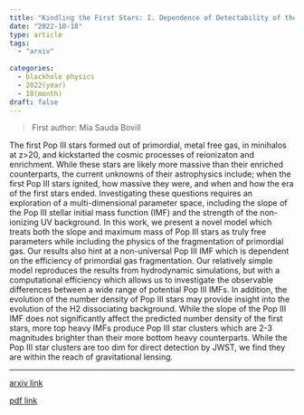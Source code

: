 ```yaml
---
title: "Kindling the First Stars: I. Dependence of Detectability of the First Stars with JWST on the Pop III Stellar Masses"
date: "2022-10-18"
type: article
tags:
  - "arxiv"
  
categories:
  - blackhole physics
  - 2022(year)
  - 10(month)
draft: false
---
```

> First author: Mia Sauda Bovill

 The first Pop III stars formed out of primordial, metal free gas, in
minihalos at z>20, and kickstarted the cosmic processes of reionizaton and
enrichment. While these stars are likely more massive than their enriched
counterparts, the current unknowns of their astrophysics include; when the
first Pop III stars ignited, how massive they were, and when and how the era of
the first stars ended. Investigating these questions requires an exploration of
a multi-dimensional parameter space, including the slope of the Pop III stellar
initial mass function (IMF) and the strength of the non-ionizing UV background.
In this work, we present a novel model which treats both the slope and maximum
mass of Pop III stars as truly free parameters while including the physics of
the fragmentation of primordial gas. Our results also hint at a non-universal
Pop III IMF which is dependent on the efficiency of primordial gas
fragmentation. Our relatively simple model reproduces the results from
hydrodynamic simulations, but with a computational efficiency which allows us
to investigate the observable differences between a wide range of potential Pop
III IMFs. In addition, the evolution of the number density of Pop III stars may
provide insight into the evolution of the H2 dissociating background. While the
slope of the Pop III IMF does not significantly affect the predicted number
density of the first stars, more top heavy IMFs produce Pop III star clusters
which are 2-3 magnitudes brighter than their more bottom heavy counterparts.
While the Pop III star clusters are too dim for direct detection by JWST, we
find they are within the reach of gravitational lensing.

---
[arxiv link](http://arxiv.org/abs/2210.10190v2)

[pdf link](http://arxiv.org/pdf/2210.10190v2)
